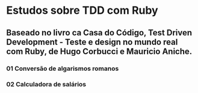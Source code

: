 # Estudos sobre TDD com Ruby

## Baseado no livro ca Casa do Código, Test Driven Development - Teste e design no mundo real com Ruby, de Hugo Corbucci e Mauricio Aniche.

### 01 Conversão de algarismos romanos
### 02 Calculadora de salários